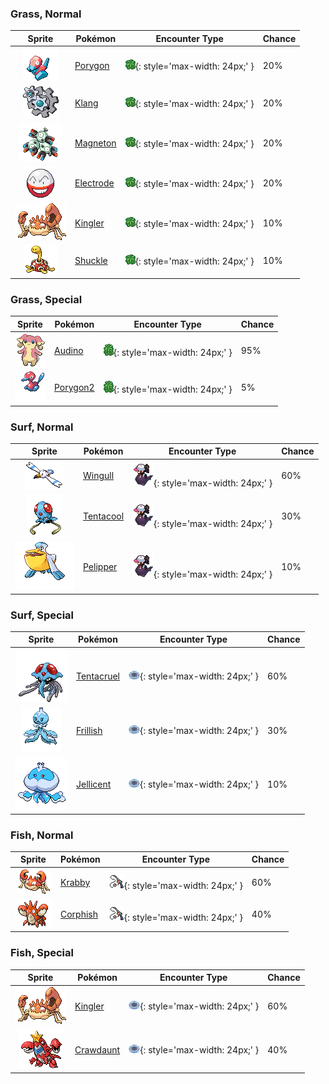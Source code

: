 

### Grass, Normal


| Sprite | Pokémon | Encounter Type | Chance |
| :---: | --- | :---: | --- |
| ![Porygon](https://raw.githubusercontent.com/PokeAPI/sprites/master/sprites/pokemon/versions/generation-v/black-white/animated/137.gif) | [Porygon](../pokemon/porygon.md/) | ![Grass, Normal](../assets/encounter_types/grass_normal.png){: style='max-width: 24px;' } | 20% |
| ![Klang](https://raw.githubusercontent.com/PokeAPI/sprites/master/sprites/pokemon/versions/generation-v/black-white/animated/600.gif) | [Klang](../pokemon/klang.md/) | ![Grass, Normal](../assets/encounter_types/grass_normal.png){: style='max-width: 24px;' } | 20% |
| ![Magneton](https://raw.githubusercontent.com/PokeAPI/sprites/master/sprites/pokemon/versions/generation-v/black-white/animated/82.gif) | [Magneton](../pokemon/magneton.md/) | ![Grass, Normal](../assets/encounter_types/grass_normal.png){: style='max-width: 24px;' } | 20% |
| ![Electrode](https://raw.githubusercontent.com/PokeAPI/sprites/master/sprites/pokemon/versions/generation-v/black-white/animated/101.gif) | [Electrode](../pokemon/electrode.md/) | ![Grass, Normal](../assets/encounter_types/grass_normal.png){: style='max-width: 24px;' } | 20% |
| ![Kingler](https://raw.githubusercontent.com/PokeAPI/sprites/master/sprites/pokemon/versions/generation-v/black-white/animated/99.gif) | [Kingler](../pokemon/kingler.md/) | ![Grass, Normal](../assets/encounter_types/grass_normal.png){: style='max-width: 24px;' } | 10% |
| ![Shuckle](https://raw.githubusercontent.com/PokeAPI/sprites/master/sprites/pokemon/versions/generation-v/black-white/animated/213.gif) | [Shuckle](../pokemon/shuckle.md/) | ![Grass, Normal](../assets/encounter_types/grass_normal.png){: style='max-width: 24px;' } | 10%

### Grass, Special


| Sprite | Pokémon | Encounter Type | Chance |
| :---: | --- | :---: | --- |
| ![Audino](https://raw.githubusercontent.com/PokeAPI/sprites/master/sprites/pokemon/versions/generation-v/black-white/animated/531.gif) | [Audino](../pokemon/audino.md/) | ![Grass, Special](../assets/encounter_types/grass_special.png){: style='max-width: 24px;' } | 95% |
| ![Porygon2](https://raw.githubusercontent.com/PokeAPI/sprites/master/sprites/pokemon/versions/generation-v/black-white/animated/233.gif) | [Porygon2](../pokemon/porygon2.md/) | ![Grass, Special](../assets/encounter_types/grass_special.png){: style='max-width: 24px;' } | 5%

### Surf, Normal


| Sprite | Pokémon | Encounter Type | Chance |
| :---: | --- | :---: | --- |
| ![Wingull](https://raw.githubusercontent.com/PokeAPI/sprites/master/sprites/pokemon/versions/generation-v/black-white/animated/278.gif) | [Wingull](../pokemon/wingull.md/) | ![Surf, Normal](../assets/encounter_types/surf_normal.png){: style='max-width: 24px;' } | 60% |
| ![Tentacool](https://raw.githubusercontent.com/PokeAPI/sprites/master/sprites/pokemon/versions/generation-v/black-white/animated/72.gif) | [Tentacool](../pokemon/tentacool.md/) | ![Surf, Normal](../assets/encounter_types/surf_normal.png){: style='max-width: 24px;' } | 30% |
| ![Pelipper](https://raw.githubusercontent.com/PokeAPI/sprites/master/sprites/pokemon/versions/generation-v/black-white/animated/279.gif) | [Pelipper](../pokemon/pelipper.md/) | ![Surf, Normal](../assets/encounter_types/surf_normal.png){: style='max-width: 24px;' } | 10%

### Surf, Special


| Sprite | Pokémon | Encounter Type | Chance |
| :---: | --- | :---: | --- |
| ![Tentacruel](https://raw.githubusercontent.com/PokeAPI/sprites/master/sprites/pokemon/versions/generation-v/black-white/animated/73.gif) | [Tentacruel](../pokemon/tentacruel.md/) | ![Surf, Special](../assets/encounter_types/surf_special.png){: style='max-width: 24px;' } | 60% |
| ![Frillish](https://raw.githubusercontent.com/PokeAPI/sprites/master/sprites/pokemon/versions/generation-v/black-white/animated/592.gif) | [Frillish](../pokemon/frillish.md/) | ![Surf, Special](../assets/encounter_types/surf_special.png){: style='max-width: 24px;' } | 30% |
| ![Jellicent](https://raw.githubusercontent.com/PokeAPI/sprites/master/sprites/pokemon/versions/generation-v/black-white/animated/593.gif) | [Jellicent](../pokemon/jellicent.md/) | ![Surf, Special](../assets/encounter_types/surf_special.png){: style='max-width: 24px;' } | 10%

### Fish, Normal


| Sprite | Pokémon | Encounter Type | Chance |
| :---: | --- | :---: | --- |
| ![Krabby](https://raw.githubusercontent.com/PokeAPI/sprites/master/sprites/pokemon/versions/generation-v/black-white/animated/98.gif) | [Krabby](../pokemon/krabby.md/) | ![Fish, Normal](../assets/encounter_types/fish_normal.png){: style='max-width: 24px;' } | 60% |
| ![Corphish](https://raw.githubusercontent.com/PokeAPI/sprites/master/sprites/pokemon/versions/generation-v/black-white/animated/341.gif) | [Corphish](../pokemon/corphish.md/) | ![Fish, Normal](../assets/encounter_types/fish_normal.png){: style='max-width: 24px;' } | 40%

### Fish, Special


| Sprite | Pokémon | Encounter Type | Chance |
| :---: | --- | :---: | --- |
| ![Kingler](https://raw.githubusercontent.com/PokeAPI/sprites/master/sprites/pokemon/versions/generation-v/black-white/animated/99.gif) | [Kingler](../pokemon/kingler.md/) | ![Fish, Special](../assets/encounter_types/fish_special.png){: style='max-width: 24px;' } | 60% |
| ![Crawdaunt](https://raw.githubusercontent.com/PokeAPI/sprites/master/sprites/pokemon/versions/generation-v/black-white/animated/342.gif) | [Crawdaunt](../pokemon/crawdaunt.md/) | ![Fish, Special](../assets/encounter_types/fish_special.png){: style='max-width: 24px;' } | 40% |
